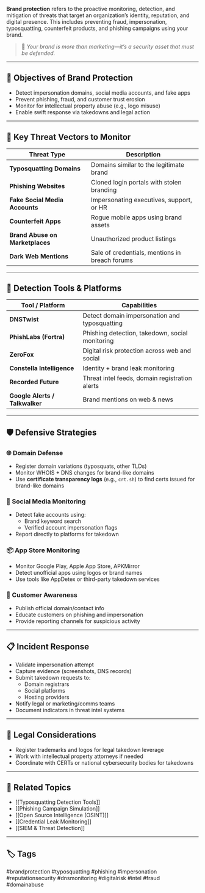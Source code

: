 **Brand protection** refers to the proactive monitoring, detection, and mitigation of threats that target an organization’s identity, reputation, and digital presence. This includes preventing fraud, impersonation, typosquatting, counterfeit products, and phishing campaigns using your brand.

> 🧠 *Your brand is more than marketing—it’s a security asset that must be defended.*

---

## 🎯 Objectives of Brand Protection

- Detect impersonation domains, social media accounts, and fake apps
- Prevent phishing, fraud, and customer trust erosion
- Monitor for intellectual property abuse (e.g., logo misuse)
- Enable swift response via takedowns and legal action

---

## 🧱 Key Threat Vectors to Monitor

| Threat Type             | Description                                         |
|--------------------------|-----------------------------------------------------|
| **Typosquatting Domains**| Domains similar to the legitimate brand             |
| **Phishing Websites**    | Cloned login portals with stolen branding           |
| **Fake Social Media Accounts** | Impersonating executives, support, or HR     |
| **Counterfeit Apps**     | Rogue mobile apps using brand assets                |
| **Brand Abuse on Marketplaces** | Unauthorized product listings                |
| **Dark Web Mentions**    | Sale of credentials, mentions in breach forums      |

---

## 🧰 Detection Tools & Platforms

| Tool / Platform          | Capabilities                                     |
|--------------------------|--------------------------------------------------|
| **DNSTwist**             | Detect domain impersonation and typosquatting    |
| **PhishLabs (Fortra)**   | Phishing detection, takedown, social monitoring  |
| **ZeroFox**              | Digital risk protection across web and social    |
| **Constella Intelligence** | Identity + brand leak monitoring               |
| **Recorded Future**      | Threat intel feeds, domain registration alerts   |
| **Google Alerts / Talkwalker** | Brand mentions on web & news             |

---

## 🛡 Defensive Strategies

### 🌐 Domain Defense

- Register domain variations (typosquats, other TLDs)
- Monitor WHOIS + DNS changes for brand-like domains
- Use **certificate transparency logs** (e.g., `crt.sh`) to find certs issued for brand-like domains

### 📱 Social Media Monitoring

- Detect fake accounts using:
  - Brand keyword search
  - Verified account impersonation flags
- Report directly to platforms for takedown

### 📦 App Store Monitoring

- Monitor Google Play, Apple App Store, APKMirror
- Detect unofficial apps using logos or brand names
- Use tools like AppDetex or third-party takedown services

### 🧠 Customer Awareness

- Publish official domain/contact info
- Educate customers on phishing and impersonation
- Provide reporting channels for suspicious activity

---

## 📋 Incident Response

- Validate impersonation attempt
- Capture evidence (screenshots, DNS records)
- Submit takedown requests to:
  - Domain registrars
  - Social platforms
  - Hosting providers
- Notify legal or marketing/comms teams
- Document indicators in threat intel systems

---

## 📜 Legal Considerations

- Register trademarks and logos for legal takedown leverage
- Work with intellectual property attorneys if needed
- Coordinate with CERTs or national cybersecurity bodies for takedowns

---

## 🧩 Related Topics

- [[Typosquatting Detection Tools]]
- [[Phishing Campaign Simulation]]
- [[Open Source Intelligence (OSINT)]]
- [[Credential Leak Monitoring]]
- [[SIEM & Threat Detection]]

---

## 🏷 Tags

#brandprotection #typosquatting #phishing #impersonation #reputationsecurity #dnsmonitoring #digitalrisk #intel #fraud #domainabuse

